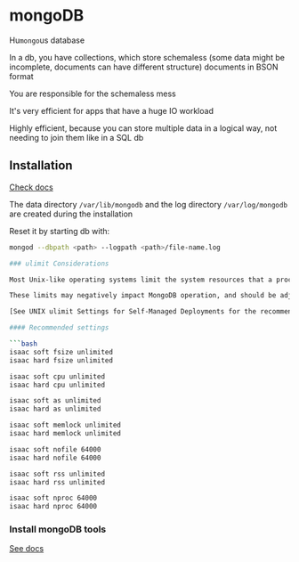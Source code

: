 # mongoDB

Hu`mongo`us database

In a db, you have collections, which store schemaless (some data might be incomplete, documents can have different structure) documents in BSON format

You are responsible for the schemaless mess

It's very efficient for apps that have a huge IO workload

Highly efficient, because you can store multiple data in a logical way, not needing to join them like in a SQL db

## Installation

[Check docs](https://www.mongodb.com/docs/manual/installation/)

The data directory `/var/lib/mongodb` and the log directory `/var/log/mongodb` are created during the installation

Reset it by starting db with:

````bash
mongod --dbpath <path> --logpath <path>/file-name.log

### ulimit Considerations

Most Unix-like operating systems limit the system resources that a process may use

These limits may negatively impact MongoDB operation, and should be adjusted

[See UNIX ulimit Settings for Self-Managed Deployments for the recommended settings for your platform](https://www.mongodb.com/docs/manual/reference/ulimit/)

#### Recommended settings

```bash
isaac soft fsize unlimited
isaac hard fsize unlimited

isaac soft cpu unlimited
isaac hard cpu unlimited

isaac soft as unlimited
isaac hard as unlimited

isaac soft memlock unlimited
isaac hard memlock unlimited

isaac soft nofile 64000
isaac hard nofile 64000

isaac soft rss unlimited
isaac hard rss unlimited

isaac soft nproc 64000
isaac hard nproc 64000

````

### Install mongoDB tools

[See docs](https://www.mongodb.com/docs/database-tools/installation/installation-linux/#installation)
